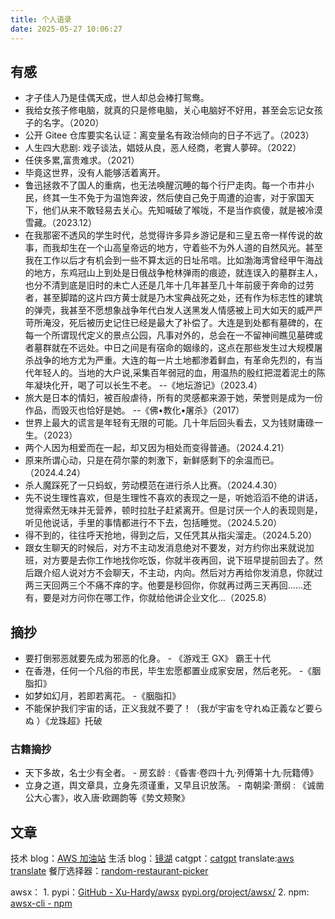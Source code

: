 ```yaml
---
title: 个人语录
date: 2025-05-27 10:06:27
---
```


## 有感

- 才子佳人乃是佳偶天成，世人却总会棒打鸳鸯。
- 我给女孩子修电脑，就真的只是修电脑，关心电脑好不好用，甚至会忘记女孩子的名字。（2020）
- 公开 Gitee 仓库要实名认证：离变量名有政治倾向的日子不远了。（2023）
- 人生四大悲剧: 戏子谈法，娼妓从良，恶人经商，老實人夢碎。（2022）
- 任侠多累,富贵难求。（2021）
- 毕竟这世界，没有人能够活着离开。
- 鲁迅拯救不了国人的重病，也无法唤醒沉睡的每个行尸走肉。每一个市井小民，终其一生不免于为温饱奔波，然后使自己免于周遭的迫害，对于家国天下，他们从来不敢轻易去关心。先知喊破了喉咙，不是当作疯傻，就是被冷漠雪藏。（2023.12）
- 在我那密不透风的学生时代，总觉得许多异乡游记是和三皇五帝一样传说的故事，而我却生在一个山高皇帝远的地方，守着些不为外人道的自然风光。甚至我在工作以后才有机会到一些不算太远的日址吊唁。比如渤海湾曾经甲午海战的地方，东鸡冠山上到处是日俄战争枪林弹雨的痕迹，就连误入的墓群主人，也分不清到底是旧时的未亡人还是几年十几年甚至几十年前疲于奔命的过劳者，甚至脚踏的这片四方黄士就是乃木宝典战死之处，还有作为标志性的建筑的弹壳，我甚至不愿想象战争年代白发人送黑发人情感被上司大如天的威严严苛所淹没，死后被历史记住已经是最大了补偿了。大连是到处都有墓碑的，在每一个所谓现代定义的景点公园，凡事对外的，总会在一不留神间瞧见墓碑或者墓群就在不远处。中日之间是有宿命的姻缘的，这点在那些发生过大规模屠杀战争的地方尤为严重。大连的每一片土地都渗着鲜血，有革命先烈的，有当代年轻人的。当地的大户说,采集百年弱冠的血，用温热的殷红把混着泥土的陈年凝块化开，喝了可以长生不老。 --《地坛游记》（2023.4）
- 旅大是日本的情妇，被百般虐待，所有的灵感都来源于她，荣誉则是成为一份作品，而毁灭也恰好是她。 --《佛•教化•屠杀》（2017）
- 世界上最大的谎言是年轻有无限的可能。几十年后回头看去，又为钱财庸碌一生。（2023）
- 两个人因为相爱而在一起，却又因为相处而变得普通。（2024.4.21）
- 原来所谓心动，只是在荷尔蒙的刺激下，新鲜感剩下的余温而已。（2024.4.24）
- 杀人魔踩死了一只蚂蚁，劳动模范在进行杀人比赛。（2024.4.30）
- 先不说生理性喜欢，但是生理性不喜欢的表现之一是，听她滔滔不绝的讲话，觉得索然无味并无营养，顿时拉肚子赶紧离开。但是讨厌一个人的表现则是，听见他说话，手里的事情都进行不下去，包括睡觉。（2024.5.20）
- 得不到的，往往呼天抢地，得到之后，又任凭其从指尖溜走。（2024.5.20）
- 跟女生聊天的时候后，对方不主动发消息绝对不要发，对方约你出来就说加班，对方要是去你工作地找你吃饭，你就半夜再回，说下班早提前回去了。然后跟介绍人说对方不会聊天，不主动，内向。然后对方再给你发消息，你就过两三天回两三个不痛不痒的字。他要是秒回你，你就再过两三天再回……还有，要是对方问你在哪工作，你就给他讲企业文化…（2025.8）

## 摘抄

- 要打倒邪恶就要先成为邪恶的化身。 - 《游戏王 GX》 霸王十代
- 在香港，任何一个凡俗的市民，毕生宏愿都置业成家安居，然后老死。 -《胭脂扣》
- 如梦如幻月，若即若离花。 -《胭脂扣》
- 不能保护我们宇宙的话，正义我就不要了！（我が宇宙を守れぬ正義など要らぬ ）《龙珠超》托破

### 古籍摘抄

- 天下多故，名士少有全者。 - 房玄龄 :《昏害·卷四十九·列傅第十九·阮籍傅》
- 立身之道，舆文章具，立身先须谨重，又早且识放荡。 - 南朝梁·萧纲 : 《诚凿公大心害》，收入唐·欧踢韵等《势文颊聚》

## 文章

技术 blog：[AWS 加油站](https://awser.netlify.app/)
生活 blog：[镜湖](https://xu-hardy.github.io/)
catgpt：[catgpt](https://catgptweb.onrender.com/)
translate:[aws translate](https://aws-translate.onrender.com)
餐厅选择器：[random-restaurant-picker](https://chichichi.netlify.app/)

awsx： 1. pypi：[GitHub - Xu-Hardy/awsx](https://github.com/Xu-Hardy/awsx) [pypi.org/project/awsx/](https://pypi.org/project/awsx/ "https://pypi.org/project/awsx/") 2. npm: [awsx-cli - npm](https://www.npmjs.com/package/awsx-cli)
